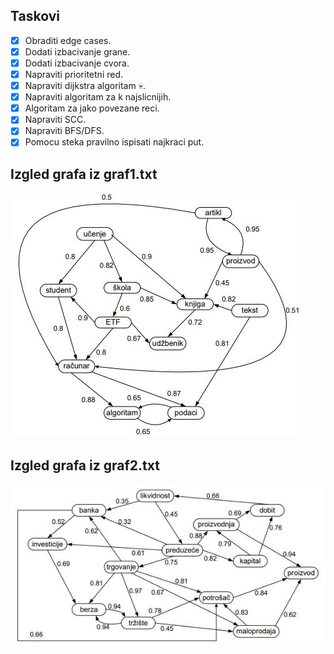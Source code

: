 ## Taskovi
- [X] Obraditi edge cases.
- [X] Dodati izbacivanje grane.
- [X] Dodati izbacivanje cvora.
- [X] Napraviti prioritetni red.
- [X] Napraviti dijkstra algoritam :skull:.
- [X] Napraviti algoritam za k najslicnijih.
- [X] Algoritam za jako povezane reci.
- [X] Napraviti SCC.
- [X] Napraviti BFS/DFS.
- [X] Pomocu steka pravilno ispisati najkraci put.

## Izgled grafa iz graf1.txt
![Slika grafa](G1.JPG)

## Izgled grafa iz graf2.txt
![Slika grafa](G2.JPG)